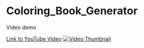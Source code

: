 # Coloring_Book_Generator


Video demo

[Link to YouTube Video](https://youtu.be/jgtQ8-3BF74?si=CCxZzKOQ-I75jCQO)
[![Video Thumbnail](https://img.youtube.com/vi/jgtQ8-3BF74/0.jpg)](https://youtu.be/jgtQ8-3BF74?si=CCxZzKOQ-I75jCQO)
